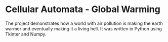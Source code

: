 # Cellular Automata - Global Warming
The project demonstrates how a world with air pollution is making the earth warmer and eventually making it a living hell.
It was written in Python using Tkinter and Numpy.
